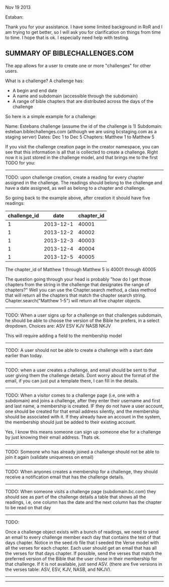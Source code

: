 

Nov 19 2013

Estaban:

Thank you for your assistance.  I have some limited background in RoR and I am trying to get better, so 
I will ask you for clarification on things from time to time.  I hope that is ok.  I especially need
help with testing.

SUMMARY OF BIBLECHALLENGES.COM
---------------------------------------

The app allows for a user to create one or more "challenges" for other users.

What is a challenge?  A challenge has:
* A begin and end date
* A name and subdomain (accessible through the subdomain)
* A range of bible chapters that are distributed across the days of the challenge

So here is a simple example for a challenge:

Name: Estebans challenge (assume the id of the challenge is 1)
Subdomain: esteban.biblechallenges.com  (although we are using bcstaging.com as a staging server)
Dates: Dec 1 to Dec 5
Chapters: Matthew 1 to Matthew 5

If you visit the challenge creation page in the creator namespace, you can see that this information
is all that is collected to create a challenge.  Right now it is just stored in the challenge model, 
and that brings me to the first TODO for you:

****************************************************************************
TODO:  upon challenge creation, create a reading for every chapter assigned 
in the challenge.  The readings should belong to the challenge and have a date 
assigned, as well as belong to a chapter and challenge.

So going back to the example above, after creation it should have five readings:

|challenge_id | date | chapter_id|
|-------------|------|-----------|
1 | 2013-12-1 | 40001
1 | 2013-12-2 | 40002
1 | 2013-12-3 | 40003
1 |  2013-12-4 | 40004
1 | 2013-12-5 | 40005

The chapter_id of Matthew 1 through Matthew 5 is 40001 through 40005

The question going through your head is probably "how do I get those
chapters from the string in the challenge that designates the range of 
chapters?"  Well you can use the Chapter.search method, a class method that 
will return all the chapters that match the chapter search string.
Chapter.search("Matthew 1-5") will return all five chapter objects.

****************************************************************************
TODO:
  When a user signs up for a challenge on that challenges subdomain,
  he should be able to choose the version of the Bible he prefers, in a
  select dropdown.  Choices are: ASV ESV KJV NASB NKJV

  This will require adding a field to the membership model
****************************************************************************
TODO:
  A user should not be able to create a challenge with a start date earlier than 
  today.  
****************************************************************************
TODO:
  when a user creates a challenge, and email should be sent to that user
  giving them the challenge details.  Dont worry about the format of the
  email, if you can just put a template there, I can fill in the details.
****************************************************************************
TODO:
  When a visitor comes to a challenge page (i.e, one with a subdomain)
  and joins a challenge, after they enter their username and first and
  last name, a membership is created.  IF they do not have a user account,
  one should be created for that email address silently, and the membership
  should be associated with it.  If they already have an account in the system, 
  the membership should just be added to their existing account.

  Yes, I know this means someone can sign up someone else for a challenge
  by just knowing their email address.  Thats ok.

****************************************************************************
TODO:
  Someone who has already joined a challenge should not be able to join it again
  (validate uniqueness on email)
****************************************************************************
TODO:
  When anyones creates a membership for a challenge, they should receive
  a notification email that has the challenge details.
****************************************************************************
TODO:
  When someone visits a challenge page (subdomain.bc.com) they should see 
  as part of the challenge details a table that shows all the readings,
  i.e, one column has the date and the next column has the chapter to be
  read on that day
****************************************************************************
TODO:

Once a challenge object exists with a bunch of readings, we need to send 
an email to every challenge member each day that contains the text of 
that days chapter.  Notice in the seed.rb file that I seeded the Verse
model with all the verses for each chapter.  Each user should get an email 
that has all the verses for that days chapter.  If possible, send the verses
that match the preferred version of the Bible that the user chose in their
membership for that challenge. If it is not available, just send ASV.  (there are 
five versions in the verses table: ASV, ESV, KJV, NASB, and NKJV).
****************************************************************************

****************************************************************************

